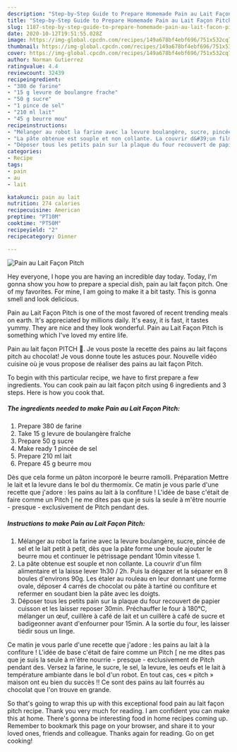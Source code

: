 ```yaml
---
description: "Step-by-Step Guide to Prepare Homemade Pain au Lait Façon Pitch"
title: "Step-by-Step Guide to Prepare Homemade Pain au Lait Façon Pitch"
slug: 1187-step-by-step-guide-to-prepare-homemade-pain-au-lait-facon-pitch
date: 2020-10-12T19:51:55.028Z
image: https://img-global.cpcdn.com/recipes/149a678bf4ebf696/751x532cq70/pain-au-lait-facon-pitch-photo-principale-de-la-recette.jpg
thumbnail: https://img-global.cpcdn.com/recipes/149a678bf4ebf696/751x532cq70/pain-au-lait-facon-pitch-photo-principale-de-la-recette.jpg
cover: https://img-global.cpcdn.com/recipes/149a678bf4ebf696/751x532cq70/pain-au-lait-facon-pitch-photo-principale-de-la-recette.jpg
author: Norman Gutierrez
ratingvalue: 4.4
reviewcount: 32439
recipeingredient:
- "380 de farine"
- "15 g levure de boulangre frache"
- "50 g sucre"
- "1 pince de sel"
- "210 ml lait"
- "45 g beurre mou"
recipeinstructions:
- "Mélanger au robot la farine avec la levure boulangère, sucre, pincée de sel et le lait petit à petit, dès que la pâte forme une boule ajouter le beurre mou et continuer le pétrissage pendant 10min vitesse 1."
- "La pâte obtenue est souple et non collante. La couvrir d&#39;un film alimentaire et la laisse lever 1h30 / 2h. Puis la dégazer et la séparer en 8 boules d&#39;environs 90g. Les étaler au rouleau en leur donnant une forme ovale, déposer 4 carrés de chocolat ou pâte à tartiné ou confiture et refermer en soudant bien la pâte avec les doigts."
- "Déposer tous les petits pain sur la plaque du four recouvert de papier cuisson et les laisser reposer 30min. Préchauffer le four à 180°C, mélanger un œuf, cuillère à café de lait et un cuillère à café de sucre et badigeonner avant d&#39;enfourner pour 15min. A la sortie du four, les laisser tiédir sous un linge."
categories:
- Recipe
tags:
- pain
- au
- lait

katakunci: pain au lait 
nutrition: 274 calories
recipecuisine: American
preptime: "PT10M"
cooktime: "PT50M"
recipeyield: "2"
recipecategory: Dinner

---
```



![Pain au Lait Façon Pitch](https://img-global.cpcdn.com/recipes/149a678bf4ebf696/751x532cq70/pain-au-lait-facon-pitch-photo-principale-de-la-recette.jpg)

Hey everyone, I hope you are having an incredible day today. Today, I'm gonna show you how to prepare a special dish, pain au lait façon pitch. One of my favorites. For mine, I am going to make it a bit tasty. This is gonna smell and look delicious.

Pain au Lait Façon Pitch is one of the most favored of recent trending meals on earth. It's appreciated by millions daily. It's easy, it is fast, it tastes yummy. They are nice and they look wonderful. Pain au Lait Façon Pitch is something which I've loved my entire life.

Pain au lait façon PITCH 🍫. Je vous poste la recette des pains au lait façons pitch au chocolat! Je vous donne toute les astuces pour. Nouvelle vidéo cuisine où je vous propose de réaliser des pains au lait façon Pitch.


To begin with this particular recipe, we have to first prepare a few ingredients. You can cook pain au lait façon pitch using 6 ingredients and 3 steps. Here is how you cook that.

<!--inarticleads1-->

##### The ingredients needed to make Pain au Lait Façon Pitch:

1. Prepare 380 de farine
1. Take 15 g levure de boulangère fraîche
1. Prepare 50 g sucre
1. Make ready 1 pincée de sel
1. Prepare 210 ml lait
1. Prepare 45 g beurre mou


Dès que cela forme un pâton incorporé le beurre ramolli. Préparation Mettre le lait et la levure dans le bol du thermomix. Ce matin je vous parle d&#39;une recette que j&#39;adore : les pains au lait à la confiture ! L&#39;idée de base c&#39;était de faire comme un Pitch [ ne me dites pas que je suis la seule à m&#39;être nourrie - presque - exclusivement de Pitch pendant des. 

<!--inarticleads2-->

##### Instructions to make Pain au Lait Façon Pitch:

1. Mélanger au robot la farine avec la levure boulangère, sucre, pincée de sel et le lait petit à petit, dès que la pâte forme une boule ajouter le beurre mou et continuer le pétrissage pendant 10min vitesse 1.
1. La pâte obtenue est souple et non collante. La couvrir d&#39;un film alimentaire et la laisse lever 1h30 / 2h. Puis la dégazer et la séparer en 8 boules d&#39;environs 90g. Les étaler au rouleau en leur donnant une forme ovale, déposer 4 carrés de chocolat ou pâte à tartiné ou confiture et refermer en soudant bien la pâte avec les doigts.
1. Déposer tous les petits pain sur la plaque du four recouvert de papier cuisson et les laisser reposer 30min. Préchauffer le four à 180°C, mélanger un œuf, cuillère à café de lait et un cuillère à café de sucre et badigeonner avant d&#39;enfourner pour 15min. A la sortie du four, les laisser tiédir sous un linge.


Ce matin je vous parle d&#39;une recette que j&#39;adore : les pains au lait à la confiture ! L&#39;idée de base c&#39;était de faire comme un Pitch [ ne me dites pas que je suis la seule à m&#39;être nourrie - presque - exclusivement de Pitch pendant des. Versez la farine, le sucre, le sel, la levure, les oeufs et le lait à température ambiante dans le bol d&#39;un robot. En tout cas, ces « pitch » maison ont eu bien du succès !! Ce sont des pains au lait fourrés au chocolat que l&#39;on trouve en grande. 

So that's going to wrap this up with this exceptional food pain au lait façon pitch recipe. Thank you very much for reading. I am confident you can make this at home. There's gonna be interesting food in home recipes coming up. Remember to bookmark this page on your browser, and share it to your loved ones, friends and colleague. Thanks again for reading. Go on get cooking!
